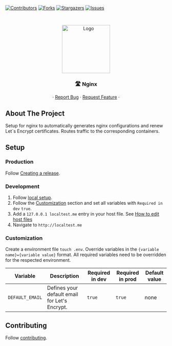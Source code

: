 [![Contributors][contributors-shield]][contributors-url]
[![Forks][forks-shield]][forks-url]
[![Stargazers][stars-shield]][stars-url]
[![Issues][issues-shield]][issues-url]

<!-- PROJECT HEADER -->
<br />
<p align="center">
  <!-- https://github.com/stefanjudis/github-light-dark-image-example -->
  <picture>
    <source media="(prefers-color-scheme: dark)" srcset="https://raw.github.com/Good-Games-Munich/assets/main/logos/GGM_logo_white.png">
    <img alt="Logo" src="https://raw.github.com/Good-Games-Munich/assets/main/logos/GGM_logo_black.png" height="150">
  </picture>

  <h3 align="center">🛣️ Nginx</h3>

  <p align="center">
    ·
    <a href="https://github.com/Good-Games-Munich/nginx/issues">Report Bug</a>
    ·
    <a href="https://github.com/Good-Games-Munich/nginx/issues">Request Feature</a>
    ·
  </p>
</p>

<!-- ABOUT THE PROJECT -->

## About The Project

Setup for nginx to automatically generates nginx configurations and renew Let´s Encrypt certificates.
Routes traffic to the corresponding containers.

## Setup

### Production

Follow [Creating a release](https://github.com/Good-Games-Munich/.github/wiki/workflows#creating-a-release).

### Development

1. Follow [local setup](https://github.com/Good-Games-Munich/.github/wiki/workflows#local-setup).
2. Follow the [Customization](#customization) section and set all variables with `Required in dev` `true`.
3. Add a `127.0.0.1 localtest.me` entry in your host file. See [How to edit host files](https://www.hostinger.com/tutorials/how-to-edit-hosts-file)
4. Navigate to `http://localtest.me`

### Customization

Create a environment file `touch .env`. Override variables in the `{variable name}={variable value}` format. All required variables need to be overridden for the respected environment.

| Variable        | Description                                   | Required in dev | Required in prod | Default value |
| --------------- | --------------------------------------------- | --------------- | ---------------- | ------------- |
| `DEFAULT_EMAIL` | Defines your default email for Let's Encrypt. | `true`          | `true`           | none          |

<!-- CONTRIBUTING -->

## Contributing

Follow [contributing](https://github.com/Good-Games-Munich/.github/wiki/workflows#contributing).

<!-- MARKDOWN LINKS & IMAGES -->
<!-- https://www.markdownguide.org/basic-syntax/#reference-style-links -->

[contributors-shield]: https://img.shields.io/github/contributors/Good-Games-Munich/nginx.svg?style=flat-square
[contributors-url]: https://github.com/Good-Games-Munich/nginx/graphs/contributors
[forks-shield]: https://img.shields.io/github/forks/Good-Games-Munich/nginx.svg?style=flat-square
[forks-url]: https://github.com/Good-Games-Munich/nginx/network/members
[stars-shield]: https://img.shields.io/github/stars/Good-Games-Munich/nginx.svg?style=flat-square
[stars-url]: https://github.com/Good-Games-Munich/nginx/stargazers
[issues-shield]: https://img.shields.io/github/issues/Good-Games-Munich/nginx.svg?style=flat-square
[issues-url]: https://github.com/Good-Games-Munich/nginx/issues
